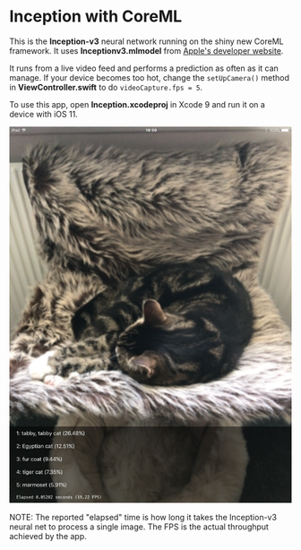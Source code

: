 # Inception with CoreML

This is the **Inception-v3** neural network running on the shiny new CoreML framework. It uses **Inceptionv3.mlmodel** from [Apple's developer website](http://developer.apple.com/machine-learning/).

It runs from a live video feed and performs a prediction as often as it can manage. If your device becomes too hot, change the `setUpCamera()` method in **ViewController.swift** to do `videoCapture.fps = 5`.

To use this app, open **Inception.xcodeproj** in Xcode 9 and run it on a device with iOS 11.

![Screenshot](Screenshot.png)

NOTE: The reported "elapsed" time is how long it takes the Inception-v3 neural net to process a single image. The FPS is the actual throughput achieved by the app.
